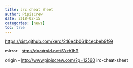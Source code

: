 ```yaml
---
title: irc cheat sheet
author: PipisCrew
date: 2018-02-15
categories: [news]
toc: true
---
```


https://gist.github.com/xero/2d6e4b061b4ecbeb9f99

mirror - http://docdroid.net/5Yzh1hB

origin - http://www.pipiscrew.com/?p=12560 irc-cheat-sheet